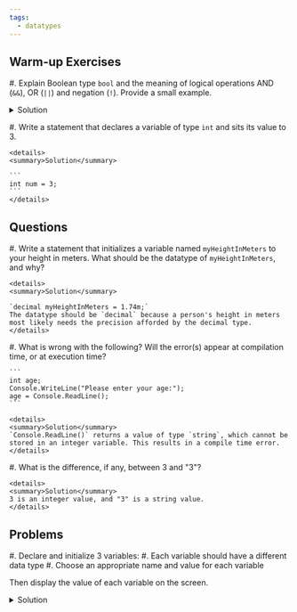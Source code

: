 ```yaml
---
tags:
  - datatypes
---
```

## Warm-up Exercises

#. Explain Boolean type `bool` and the meaning of logical operations AND (`&&`), OR (`||`) and negation (`!`). Provide a small example.

  <details>
  <summary>Solution</summary>
  The Boolean data type holds either of the two values `true` or `false`. The AND (`&&`) and OR (`||`) operators are used to evaluate multiple conditions. The AND (`&&`) returns `true` if all conditions are true, and the OR (`||`) operator returns `true` if at least one of them is true. The negation operator (`!`) changes a Boolean value into its opposite.

  Example:
  ```
  bool b1 = true, b2 = false;

  Console.Write(b1 && !b2); // Displays true
  Console.Write(b1 || b2);  // Displays true
  ```
  </details>

#. Write a statement that declares a variable of type `int` and sits its value to 3.​

    <details>
    <summary>Solution</summary>

    ```
    int num = 3;
    ```
    </details>

## Questions

#. Write a statement that initializes a variable named `myHeightInMeters` to your height in meters. What should be the datatype of `myHeightInMeters`, and why?

    <details>
    <summary>Solution</summary>

    `decimal myHeightInMeters = 1.74m;`
    The datatype should be `decimal` because a person's height in meters most likely needs the precision afforded by the decimal type.
    </details>
 
#. What is wrong with the following? Will the error(s) appear at compilation time, or at execution time?

    ```
    int age;
    Console.WriteLine("Please enter your age:");
    age = Console.ReadLine();
    ```

    <details>
    <summary>Solution</summary>
    `Console.ReadLine()` returns a value of type `string`, which cannot be stored in an integer variable. This results in a compile time error.
    </details>

#. What is the difference, if any, between 3 and "3"?

    <details>
    <summary>Solution</summary>
    3 is an integer value, and "3" is a string value.
    </details>

## Problems

#. Declare and initialize 3 variables:
  #. Each variable should have a different data type
  #. Choose an appropriate name and value for each variable

  Then display the value of each variable on the screen.

  <details>
  <summary>Solution</summary>

  ```
  int number = 5;
  string name = "Samuel";
  float weight = 120.65f;

  Console.WriteLine($"number: {number}");
  Console.WriteLine($"name: {name}");
  Console.WriteLine($"weight: {weight} kg");
  ```
  </details>
